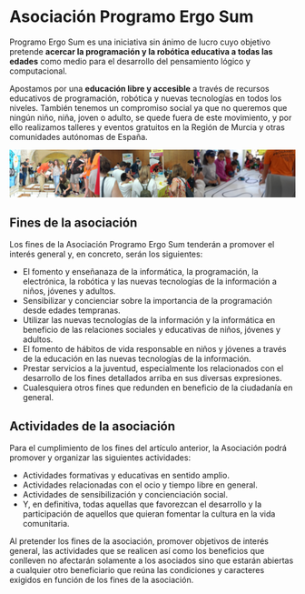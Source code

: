 # Asociación Programo Ergo Sum

Programo Ergo Sum es una iniciativa sin ánimo de lucro cuyo objetivo pretende **acercar la programación y la robótica educativa a todas las edades** como medio para el desarrollo del pensamiento lógico y computacional.

Apostamos por una **educación libre y accesible** a través de recursos educativos de programación, robótica y nuevas tecnologías en todos los niveles. También tenemos un compromiso social ya que no queremos que ningún niño, niña, joven o adulto, se quede fuera de este movimiento, y por ello realizamos talleres y eventos gratuitos en la Región de Murcia y otras comunidades autónomas de España.

![Talleres de Robótica en Murcia](images/asociacion.png)

## Fines de la asociación

Los fines de la Asociación Programo Ergo Sum tenderán a promover el interés general y, en concreto, serán los siguientes:

- El fomento y enseñanaza de la informática, la programación, la electrónica, la robótica y las nuevas tecnologías de la información a niños, jóvenes y adultos.
- Sensibilizar y concienciar sobre la importancia de la programación desde edades tempranas.
- Utilizar las nuevas tecnologías de la información y la informática en beneficio de las relaciones sociales y educativas de niños, jóvenes y adultos.
- El fomento de hábitos de vida responsable en niños y jóvenes a través de la educación en las nuevas tecnologías de la información.
- Prestar servicios a la juventud, especialmente los relacionados con el desarrollo de los fines detallados arriba en sus diversas expresiones.
- Cualesquiera otros fines que redunden en beneficio de la ciudadanía en general.

## Actividades de la asociación

Para el cumplimiento de los fines del artículo anterior, la Asociación podrá promover y organizar las siguientes actividades:

- Actividades formativas y educativas en sentido amplio.
- Actividades relacionadas con el ocio y tiempo libre en general.
- Actividades de sensibilización y concienciación social.
- Y, en definitiva, todas aquellas que favorezcan el desarrollo y la participación de aquellos que quieran fomentar la cultura en la vida comunitaria.

Al pretender los fines de la asociación, promover objetivos de interés general, las actividades que se realicen así como los beneficios que conlleven no afectarán solamente a los asociados sino que estarán abiertas a cualquier otro beneficiario que reúna las condiciones y caracteres exigidos en función de los fines de la asociación.
